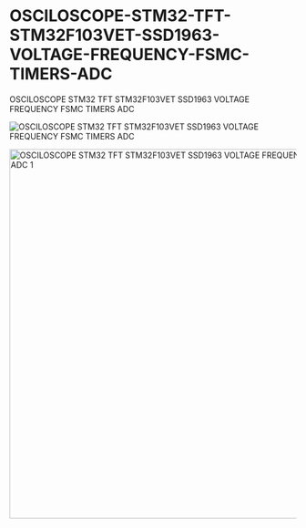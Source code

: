 # OSCILOSCOPE-STM32-TFT-STM32F103VET-SSD1963-VOLTAGE-FREQUENCY-FSMC-TIMERS-ADC
OSCILOSCOPE STM32 TFT STM32F103VET SSD1963 VOLTAGE FREQUENCY FSMC TIMERS ADC

![OSCILOSCOPE STM32 TFT STM32F103VET SSD1963 VOLTAGE FREQUENCY FSMC TIMERS ADC](https://github.com/offpic/OSCILOSCOPE-STM32-TFT-STM32F103VET-SSD1963-VOLTAGE-FREQUENCY-FSMC-TIMERS-ADC/assets/31142397/6b044b0c-e81d-4c26-9001-4790025963a4)

<img width="648" alt="OSCILOSCOPE STM32 TFT STM32F103VET SSD1963 VOLTAGE FREQUENCY FSMC TIMERS ADC 1" src="https://github.com/offpic/OSCILOSCOPE-STM32-TFT-STM32F103VET-SSD1963-VOLTAGE-FREQUENCY-FSMC-TIMERS-ADC/assets/31142397/9f3203ae-8cb1-4230-87d0-0e9e113892be">
